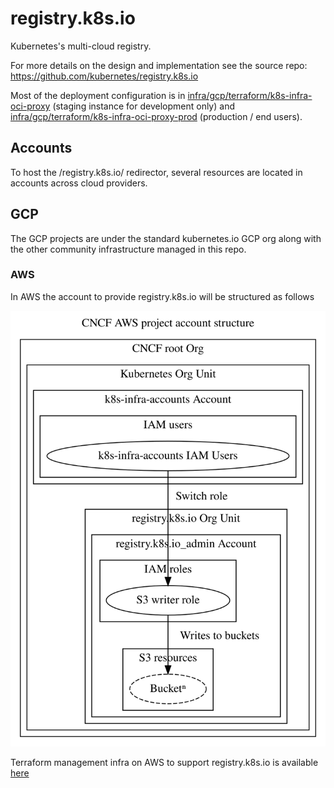# registry.k8s.io

Kubernetes's multi-cloud registry.

For more details on the design and implementation see the source repo: https://github.com/kubernetes/registry.k8s.io

Most of the deployment configuration is in [infra/gcp/terraform/k8s-infra-oci-proxy](./../infra/gcp/terraform/k8s-infra-oci-proxy) (staging instance for development only) and [infra/gcp/terraform/k8s-infra-oci-proxy-prod](./../infra/gcp/terraform/k8s-infra-oci-proxy) (production / end users).

## Accounts

To host the /registry.k8s.io/ redirector, several resources are located in accounts across cloud providers.


## GCP

The GCP projects are under the standard kubernetes.io GCP org along with the other
community infrastructure managed in this repo.

### AWS

In AWS the account to provide registry.k8s.io will be structured as follows

![Account structure](./registry-k8s-io-account-structure.svg)

Terraform management infra on AWS to support registry.k8s.io is available [here](../infra/aws/terraform/registry.k8s.io/README.md)
